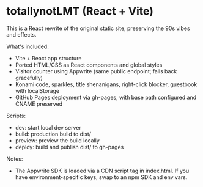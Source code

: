 # totallynotLMT (React + Vite)

This is a React rewrite of the original static site, preserving the 90s vibes and effects.

What's included:
- Vite + React app structure
- Ported HTML/CSS as React components and global styles
- Visitor counter using Appwrite (same public endpoint; falls back gracefully)
- Konami code, sparkles, title shenanigans, right-click blocker, guestbook with localStorage
- GitHub Pages deployment via gh-pages, with base path configured and CNAME preserved

Scripts:
- dev: start local dev server
- build: production build to dist/
- preview: preview the build locally
- deploy: build and publish dist/ to gh-pages

Notes:
- The Appwrite SDK is loaded via a CDN script tag in index.html. If you have environment-specific keys, swap to an npm SDK and env vars.